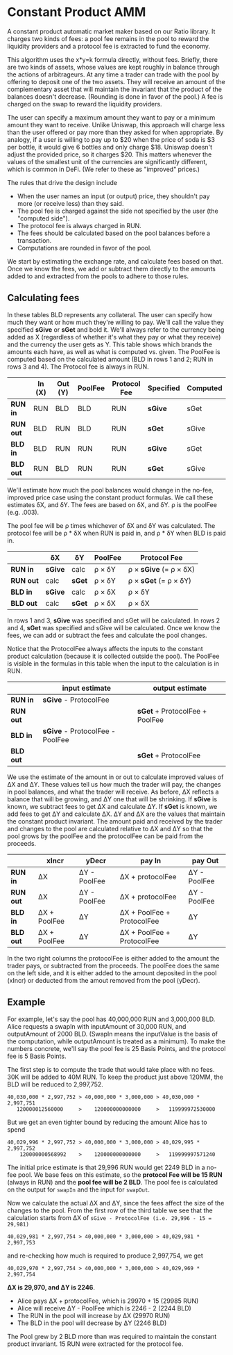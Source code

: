 # Constant Product AMM

A constant product automatic market maker based on our Ratio library. It charges
two kinds of fees: a pool fee remains in the pool to reward the liquidity
providers and a protocol fee is extracted to fund the economy.

This algorithm uses the x*y=k formula directly, without fees. Briefly, there are
two kinds of assets, whose values are kept roughly in balance through the
actions of arbitrageurs. At any time a trader can trade with the pool by
offering to deposit one of the two assets. They will receive an amount
of the complementary asset that will maintain the invariant that the product of
the balances doesn't decrease. (Rounding is done in favor of the
pool.) A fee is charged on the swap to reward the liquidity providers.

The user can specify a maximum amount they want to pay or a minimum amount they
want to receive. Unlike Uniswap, this approach will charge less than the user
offered or pay more than they asked for when appropriate. By analogy, if a user
is willing to pay up to $20 when the price of soda is $3 per bottle, it would
give 6 bottles and only charge $18. Uniswap doesn't adjust the provided price,
so it charges $20. This matters whenever the values of the smallest unit of the
currencies are significantly different, which is common in DeFi. (We refer to
these as "improved" prices.)

The rules that drive the design include

* When the user names an input (or output) price, they shouldn't pay more
  (or receive less) than they said.
* The pool fee is charged against the side not specified by the user (the
  "computed side").
* The protocol fee is always charged in RUN.
* The fees should be calculated based on the pool balances before a transaction.
* Computations are rounded in favor of the pool.

We start by estimating the exchange rate, and calculate fees based on that. Once
we know the fees, we add or subtract them directly to the amounts added to and
extracted from the pools to adhere to those rules.

## Calculating fees

In these tables BLD represents any collateral. The user can specify how much
they want or how much they're willing to pay. We'll call the value they
specified **sGive** or **sGet** and bold it. We'll always refer to the currency
being added as X (regardless of whether it's what they pay or what they receive)
and the currency the user gets as Y. This table shows which brands the
amounts each have, as well as what is computed vs. given. The PoolFee is
computed based on the calculated amount (BLD in rows 1 and 2; RUN in rows 3 and
4). The Protocol fee is always in RUN.

|          | In (X) | Out (Y) | PoolFee | Protocol Fee | Specified | Computed |
|---------|-----|-----|--------|-----|------|-----|
| **RUN in** | RUN | BLD | BLD | RUN | **sGive** | sGet |
| **RUN out** | BLD | RUN | BLD | RUN | **sGet** | sGive |
| **BLD in** | BLD | RUN | RUN | RUN | **sGive** | sGet |
| **BLD out** | RUN | BLD | RUN | RUN | **sGet** | sGive |

We'll estimate how much the pool balances would change in the no-fee, improved
price case using the constant product formulas. We call these estimates
&delta;X, and &delta;Y. The fees are based on &delta;X, and &delta;Y. &rho; is
the poolFee (e.g. .003).

The pool fee will be &rho; times whichever of &delta;X and &delta;Y was
calculated. The protocol fee will be &rho; * &delta;X when RUN is paid in, and
&rho; * &delta;Y when BLD is paid in.

|          | &delta;X | &delta;Y | PoolFee | Protocol Fee |
|---------|-----|-----|--------|-----|
| **RUN in**  | **sGive** | calc | &rho; &times; &delta;Y | &rho; &times; **sGive** (= &rho; &times; &delta;X) |
| **RUN out** | calc  | **sGet** | &rho; &times; &delta;Y | &rho; &times; **sGet** (= &rho; &times; &delta;Y) |
| **BLD in**  | **sGive**  | calc | &rho; &times; &delta;X | &rho; &times; &delta;Y |
| **BLD out** | calc | **sGet** | &rho; &times; &delta;X | &rho; &times; &delta;X |

In rows 1 and 3, **sGive** was specified and sGet will be calculated. In rows 2
and 4, **sGet** was specified and sGive will be calculated. Once we know the
fees, we can add or subtract the fees and calculate the pool changes.

Notice that the ProtocolFee always affects the inputs to the constant product
calculation (because it is collected outside the pool). The PoolFee is visible
in the formulas in this table when the input to the calculation is in RUN.

|          | input estimate | output estimate |
|---------|-----|-----|
| **RUN in** | **sGive** - ProtocolFee |  |
| **RUN out** |  | **sGet** + ProtocolFee + PoolFee |
| **BLD in** | **sGive** - ProtocolFee - PoolFee |  |
| **BLD out** |  | **sGet** + ProtocolFee |

We use the estimate of the amount in or out to calculate improved values of
&Delta;X and &Delta;Y. These values tell us how much the trader will pay, the
changes in pool balances, and what the trader will receive. As before, &Delta;X
reflects a balance that will be growing, and &Delta;Y one that will be
shrinking. If **sGive** is known, we subtract fees to get &Delta;X and calculate
&Delta;Y. If **sGet** is known, we add fees to get &Delta;Y and calculate
&Delta;X. &Delta;Y and &Delta;X are the values that maintain the constant
product invariant. The amount paid and received by the trader and changes to the
pool are calculated relative to &Delta;X and &Delta;Y so that the pool grows by
the poolFee and the protocolFee can be paid from the proceeds.

|          | xIncr | yDecr | pay In | pay Out |
|---------|-----|-----|-----|-----|
| **RUN in**  | &Delta;X | &Delta;Y - PoolFee | &Delta;X + protocolFee | &Delta;Y - PoolFee |
| **RUN out**  | &Delta;X | &Delta;Y - PoolFee | &Delta;X + protocolFee | &Delta;Y - PoolFee |
| **BLD in**  | &Delta;X + PoolFee | &Delta;Y | &Delta;X + PoolFee + ProtocolFee | &Delta;Y |
| **BLD out**  | &Delta;X + PoolFee | &Delta;Y | &Delta;X + PoolFee + ProtocolFee | &Delta;Y |

In the two right columns the protocolFee is either added to the amount the
trader pays, or subtracted from the proceeds. The poolFee does the same on the
left side, and it is either added to the amount deposited in the pool (xIncr)
or deducted from the amout removed from the pool (yDecr).

## Example

For example, let's say the pool has 40,000,000 RUN and 3,000,000 BLD. Alice
requests a swapIn with inputAmount of 30,000 RUN, and outputAmount of 2000 BLD.
(SwapIn means the inputValue is the basis of the computation, while outputAmount
is treated as a minimum). To make the numbers concrete, we'll say the pool fee
is 25 Basis Points, and the protocol fee is 5 Basis Points.

The first step is to compute the trade that would take place with no fees. 30K
will be added to 40M RUN. To keep the product just above 120MM, the BLD will be
reduced to 2,997,752.

```
40,030,000 * 2,997,752 > 40,000,000 * 3,000,000 > 40,030,000 * 2,997,751
   120000012560000     >    120000000000000     >   119999972530000
```

But we get an even tighter bound by reducing the amount Alice has to spend

```
40,029,996 * 2,997,752 > 40,000,000 * 3,000,000 > 40,029,995 * 2,997,752
    120000000568992    >    120000000000000     >   119999997571240
```

The initial price estimate is that 29,996 RUN would get 2249 BLD in a no-fee
pool. We base fees on this estimate, so the **protocol Fee will be 15 RUN**
(always in RUN) and the **pool fee will be 2 BLD**.  The pool fee is calculated
on the output for `swapIn` and the input for `swapOut`.

Now we calculate the actual &Delta;X and &Delta;Y, since the fees affect the
size of the changes to the pool. From the first row of the third table we see
that the calculation starts from &Delta;X of
`sGive - ProtocolFee (i.e. 29,996 - 15 = 29,981)`

```
40,029,981 * 2,997,754 > 40,000,000 * 3,000,000 > 40,029,981 * 2,997,753
```

and re-checking how much is required to produce 2,997,754, we get

```
40,029,970 * 2,997,754 > 40,000,000 * 3,000,000 > 40,029,969 * 2,997,754
```

**&Delta;X is 29,970, and &Delta;Y is 2246**.

 * Alice pays &Delta;X + protocolFee, which is 29970 + 15  (29985 RUN)
 * Alice will receive &Delta;Y - PoolFee which is 2246 - 2  (2244 BLD)
 * The RUN in the pool will increase by &Delta;X   (29970 RUN)
 * The BLD in the pool will decrease by &Delta;Y   (2246 BLD)

The Pool grew by 2 BLD more than was required to maintain the constant product
invariant. 15 RUN were extracted for the protocol fee.
